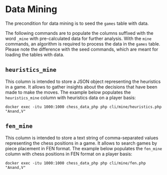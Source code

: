 # Data Mining

The precondition for data mining is to seed the `games` table with data.

The following commands are to populate the columns suffixed with the word `_mine` with pre-calculated data for further analysis. With the `mine` commands, an algorithm is required to process the data in the `games` table. Please note the difference with the seed commands, which are meant for loading the tables with data.

## `heuristics_mine`

This column is intended to store a JSON object representing the heuristics in a game. It allows to gather insights about the decisions that have been made to make the moves. The example below populates the `heuristics_mine` column with heuristics data on a player basis:

```text
docker exec -itu 1000:1000 chess_data_php php cli/mine/heuristics.php "Anand,V"
```

## `fen_mine`

This column is intended to store a text string of comma-separated values representing the chess positions in a game. It allows to search games by piece placement in FEN format. The example below populates the `fen_mine` column with chess positions in FEN format on a player basis:

```text
docker exec -itu 1000:1000 chess_data_php php cli/mine/fen.php "Anand,V"
```

